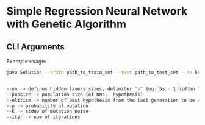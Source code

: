 # Simple Regression Neural Network with Genetic Algorithm

## CLI Arguments

Example usage:
```bash
java Solution --train path_to_train_set --test path_to_test_set --nn 5s --popsize 10 --elitism 1 --p 0.1 --K 0.1 --iter 10000


--nn -> defines hidden layers sizes, delimiter "s" (eg. 5s - 1 hidden layer with 5 neurons, 5s3s7 - 3 hidden layers with 5, 3 and 7 neurons respectively)   
--popsize -> population size (of NNs - hypothesis)  
--elitism -> number of best hypothesis from the last generation to be used in the new generation  
--p -> probability of mutation  
--K -> stdev of mutation noise  
--iter -> num of iterations  
